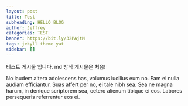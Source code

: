 ```yaml
---
layout: post
title: Test
subheading: HELLO BLOG
author: Jeffrey
categories: TEST
banner: https://bit.ly/32PAjtM
tags: jekyll theme yat
sidebar: []
---
```


테스트 게시물 입니다. 
md 방식 게시물은 처음!


No laudem altera adolescens has, volumus lucilius eum no. Eam ei nulla audiam efficiantur. Suas affert per no, ei tale nibh sea. Sea ne magna harum, in denique scriptorem sea, cetero alienum tibique ei eos. Labores persequeris referrentur eos ei.
